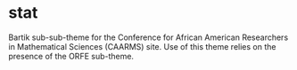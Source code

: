 # stat
Bartik sub-sub-theme for the Conference for African American Researchers in Mathematical Sciences (CAARMS) site. Use of this theme relies on the presence of the ORFE sub-theme.
